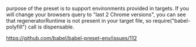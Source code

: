 purpose of the preset is to support environments provided in targets. If you will change your browsers query to "last 2 Chrome versions", you can see that regeneratorRuntime is not present in your target file, so require("babel-polyfill") call is dispensable.

https://github.com/babel/babel-preset-env/issues/112
